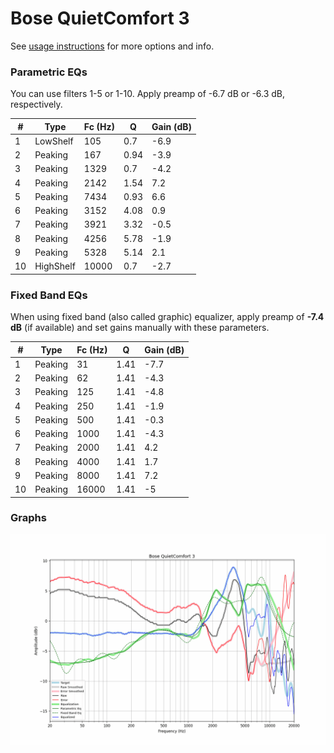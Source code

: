 # Bose QuietComfort 3
See [usage instructions](https://github.com/jaakkopasanen/AutoEq#usage) for more options and info.

### Parametric EQs
You can use filters 1-5 or 1-10. Apply preamp of -6.7 dB or -6.3 dB, respectively.

|   # | Type      |   Fc (Hz) |    Q |   Gain (dB) |
|-----|-----------|-----------|------|-------------|
|   1 | LowShelf  |       105 | 0.7  |        -6.9 |
|   2 | Peaking   |       167 | 0.94 |        -3.9 |
|   3 | Peaking   |      1329 | 0.7  |        -4.2 |
|   4 | Peaking   |      2142 | 1.54 |         7.2 |
|   5 | Peaking   |      7434 | 0.93 |         6.6 |
|   6 | Peaking   |      3152 | 4.08 |         0.9 |
|   7 | Peaking   |      3921 | 3.32 |        -0.5 |
|   8 | Peaking   |      4256 | 5.78 |        -1.9 |
|   9 | Peaking   |      5328 | 5.14 |         2.1 |
|  10 | HighShelf |     10000 | 0.7  |        -2.7 |

### Fixed Band EQs
When using fixed band (also called graphic) equalizer, apply preamp of **-7.4 dB** (if available) and set gains manually with these parameters.

|   # | Type    |   Fc (Hz) |    Q |   Gain (dB) |
|-----|---------|-----------|------|-------------|
|   1 | Peaking |        31 | 1.41 |        -7.7 |
|   2 | Peaking |        62 | 1.41 |        -4.3 |
|   3 | Peaking |       125 | 1.41 |        -4.8 |
|   4 | Peaking |       250 | 1.41 |        -1.9 |
|   5 | Peaking |       500 | 1.41 |        -0.3 |
|   6 | Peaking |      1000 | 1.41 |        -4.3 |
|   7 | Peaking |      2000 | 1.41 |         4.2 |
|   8 | Peaking |      4000 | 1.41 |         1.7 |
|   9 | Peaking |      8000 | 1.41 |         7.2 |
|  10 | Peaking |     16000 | 1.41 |        -5   |

### Graphs
![](./Bose%20QuietComfort%203.png)
